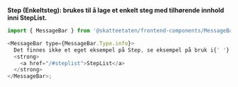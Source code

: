 **Step (Enkeltsteg): brukes til å lage et enkelt steg med tilhørende innhold inni StepList.**

```js noeditor
import { MessageBar } from '@skatteetaten/frontend-components/MessageBar';

<MessageBar type={MessageBar.Type.info}>
  Det finnes ikke et eget eksempel på Step, se eksempel på bruk i{' '}
  <strong>
    <a href="/#steplist">StepList</a>
  </strong>
</MessageBar>;
```
